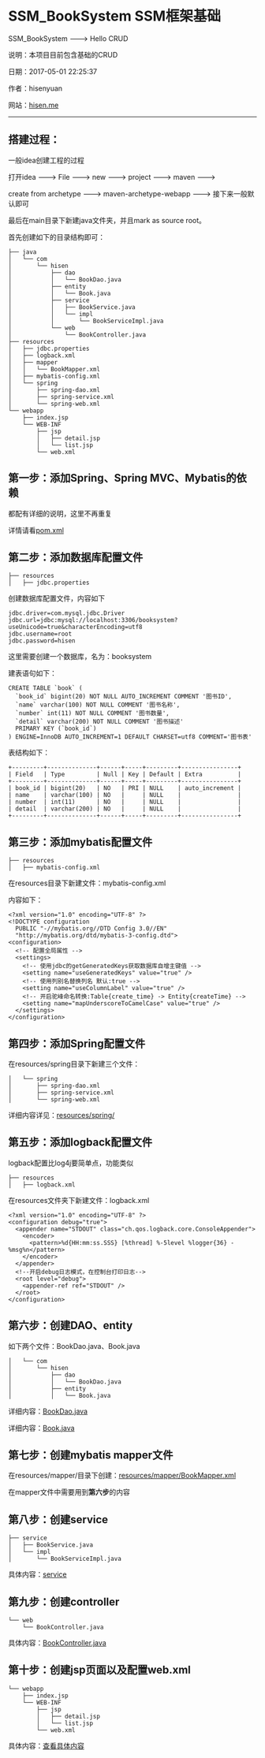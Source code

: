 # SSM_BookSystem SSM框架基础
SSM_BookSystem ---> Hello CRUD

说明：本项目目前包含基础的CRUD

日期：2017-05-01 22:25:37

作者：hisenyuan

网站：<a href="hisen.me" target="_blank">hisen.me</a>

---

搭建过程：
---
一般idea创建工程的过程

打开idea ---> File  ---> new ---> project  ---> maven  ---> 

create from archetype ---> maven-archetype-webapp ---> 接下来一般默认即可

最后在main目录下新建java文件夹，并且mark as source root。

首先创建如下的目录结构即可：
```
├── java
│   └── com
│       └── hisen
│           ├── dao
│           │   └── BookDao.java
│           ├── entity
│           │   └── Book.java
│           ├── service
│           │   ├── BookService.java
│           │   └── impl
│           │       └── BookServiceImpl.java
│           └── web
│               └── BookController.java
├── resources
│   ├── jdbc.properties
│   ├── logback.xml
│   ├── mapper
│   │   └── BookMapper.xml
│   ├── mybatis-config.xml
│   └── spring
│       ├── spring-dao.xml
│       ├── spring-service.xml
│       └── spring-web.xml
└── webapp
    ├── index.jsp
    └── WEB-INF
        ├── jsp
        │   ├── detail.jsp
        │   └── list.jsp
        └── web.xml
```

第一步：添加Spring、Spring MVC、Mybatis的依赖
---

都配有详细的说明，这里不再重复

详情请看<a href="https://github.com/hisen-yuan/SSM_BookSystem/blob/master/BookSystem_V0/pom.xml" target="_blank">pom.xml</a>

第二步：添加数据库配置文件
---
```
├── resources
│   ├── jdbc.properties
```
创建数据库配置文件，内容如下
```
jdbc.driver=com.mysql.jdbc.Driver
jdbc.url=jdbc:mysql://localhost:3306/booksystem?useUnicode=true&characterEncoding=utf8
jdbc.username=root
jdbc.password=hisen
```
这里需要创建一个数据库，名为：booksystem

建表语句如下：
```
CREATE TABLE `book` (
  `book_id` bigint(20) NOT NULL AUTO_INCREMENT COMMENT '图书ID',
  `name` varchar(100) NOT NULL COMMENT '图书名称',
  `number` int(11) NOT NULL COMMENT '图书数量',
  `detail` varchar(200) NOT NULL COMMENT '图书描述'
  PRIMARY KEY (`book_id`)
) ENGINE=InnoDB AUTO_INCREMENT=1 DEFAULT CHARSET=utf8 COMMENT='图书表'
```
表结构如下：
```
+---------+--------------+------+-----+---------+----------------+
| Field   | Type         | Null | Key | Default | Extra          |
+---------+--------------+------+-----+---------+----------------+
| book_id | bigint(20)   | NO   | PRI | NULL    | auto_increment |
| name    | varchar(100) | NO   |     | NULL    |                |
| number  | int(11)      | NO   |     | NULL    |                |
| detail  | varchar(200) | NO   |     | NULL    |                |
+---------+--------------+------+-----+---------+----------------+
```
第三步：添加mybatis配置文件
---
```
├── resources
│   ├── mybatis-config.xml
```
在resources目录下新建文件：mybatis-config.xml

内容如下：
```
<?xml version="1.0" encoding="UTF-8" ?>
<!DOCTYPE configuration
  PUBLIC "-//mybatis.org//DTD Config 3.0//EN"
  "http://mybatis.org/dtd/mybatis-3-config.dtd">
<configuration>
  <!-- 配置全局属性 -->
  <settings>
    <!-- 使用jdbc的getGeneratedKeys获取数据库自增主键值 -->
    <setting name="useGeneratedKeys" value="true" />
    <!-- 使用列别名替换列名 默认:true -->
    <setting name="useColumnLabel" value="true" />
    <!-- 开启驼峰命名转换:Table{create_time} -> Entity{createTime} -->
    <setting name="mapUnderscoreToCamelCase" value="true" />
  </settings>
</configuration>
```
第四步：添加Spring配置文件
---
在resources/spring目录下新建三个文件：
```
│   └── spring
│       ├── spring-dao.xml
│       ├── spring-service.xml
│       └── spring-web.xml
```
详细内容详见：<a href="https://github.com/hisen-yuan/SSM_BookSystem/tree/master/BookSystem_V0/src/main/resources/spring" target="_blank">resources/spring/</a>

第五步：添加logback配置文件
---
logback配置比log4j要简单点，功能类似
```
├── resources
│   ├── logback.xml
```
在resources文件夹下新建文件：logback.xml
```
<?xml version="1.0" encoding="UTF-8" ?>
<configuration debug="true">
  <appender name="STDOUT" class="ch.qos.logback.core.ConsoleAppender">
    <encoder>
      <pattern>%d{HH:mm:ss.SSS} [%thread] %-5level %logger{36} - %msg%n</pattern>
    </encoder>
  </appender>
  <!--开启debug日志模式，在控制台打印日志-->
  <root level="debug">
    <appender-ref ref="STDOUT" />
  </root>
</configuration>
```
第六步：创建DAO、entity
---
如下两个文件：BookDao.java、Book.java
```
│   └── com
│       └── hisen
│           ├── dao
│           │   └── BookDao.java
│           ├── entity
│           │   └── Book.java
```
详细内容：<a href="https://github.com/hisen-yuan/SSM_BookSystem/blob/master/BookSystem_V0/src/main/java/com/hisen/dao/BookDao.java" target="_blank">BookDao.java</a>

详细内容：<a href="https://github.com/hisen-yuan/SSM_BookSystem/blob/master/BookSystem_V0/src/main/java/com/hisen/entity/Book.java" target="_blank">Book.java</a>

第七步：创建mybatis mapper文件
---
在resources/mapper/目录下创建：<a href="https://github.com/hisen-yuan/SSM_BookSystem/blob/master/BookSystem_V0/src/main/resources/mapper/BookMapper.xml" target="_blank">resources/mapper/BookMapper.xml</a>

在mapper文件中需要用到**第六步**的内容

第八步：创建service
---
```
├── service
│   ├── BookService.java
│   └── impl
│       └── BookServiceImpl.java
```
具体内容：<a href="https://github.com/hisen-yuan/SSM_BookSystem/tree/master/BookSystem_V0/src/main/java/com/hisen/service" target="_blank">service</a>

第九步：创建controller
---
```
└── web
    └── BookController.java
```
具体内容：<a href="https://github.com/hisen-yuan/SSM_BookSystem/blob/master/BookSystem_V0/src/main/java/com/hisen/web/BookController.java" target="_blank">BookController.java</a>

第十步：创建jsp页面以及配置web.xml
---
```
└── webapp
    ├── index.jsp
    └── WEB-INF
        ├── jsp
        │   ├── detail.jsp
        │   └── list.jsp
        └── web.xml
```
具体内容：<a href="https://github.com/hisen-yuan/SSM_BookSystem/tree/master/BookSystem_V0/src/main/webapp" target="_blank">查看具体内容</a>
